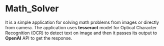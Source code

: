 ﻿# Math_Solver
It is a simple application for solving math problems from images or directly from camera. The application uses $\textbf{tesseract}$ model for Optical Character Recognition (OCR) to detect text on image and then it passes its output to $\textbf{OpenAI}$ API to get the response.
